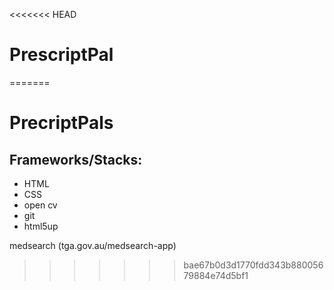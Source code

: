 <<<<<<< HEAD
# PrescriptPal
=======

# PrecriptPals



## Frameworks/Stacks:
* HTML
* CSS
* open cv
* git
* html5up


medsearch (tga.gov.au/medsearch-app)
>>>>>>> bae67b0d3d1770fdd343b88005679884e74d5bf1
